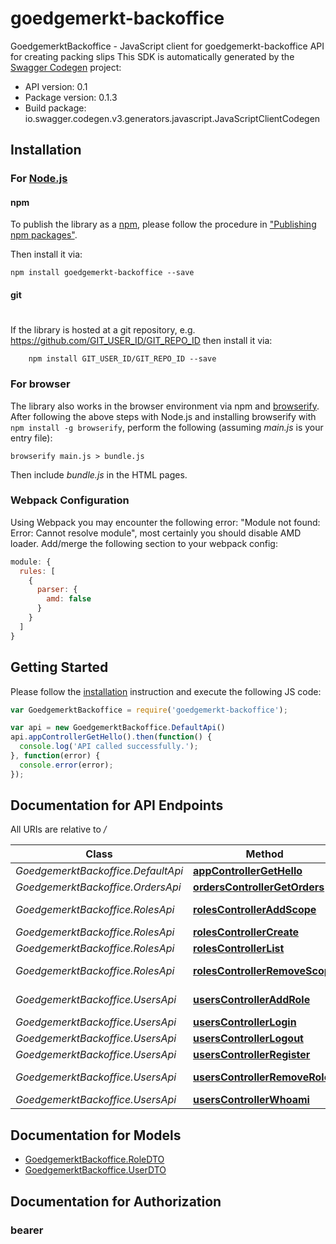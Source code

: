 # goedgemerkt-backoffice

GoedgemerktBackoffice - JavaScript client for goedgemerkt-backoffice
API for creating packing slips
This SDK is automatically generated by the [Swagger Codegen](https://github.com/swagger-api/swagger-codegen) project:

- API version: 0.1
- Package version: 0.1.3
- Build package: io.swagger.codegen.v3.generators.javascript.JavaScriptClientCodegen

## Installation

### For [Node.js](https://nodejs.org/)

#### npm

To publish the library as a [npm](https://www.npmjs.com/),
please follow the procedure in ["Publishing npm packages"](https://docs.npmjs.com/getting-started/publishing-npm-packages).

Then install it via:

```shell
npm install goedgemerkt-backoffice --save
```

#### git
#
If the library is hosted at a git repository, e.g.
https://github.com/GIT_USER_ID/GIT_REPO_ID
then install it via:

```shell
    npm install GIT_USER_ID/GIT_REPO_ID --save
```

### For browser

The library also works in the browser environment via npm and [browserify](http://browserify.org/). After following
the above steps with Node.js and installing browserify with `npm install -g browserify`,
perform the following (assuming *main.js* is your entry file):

```shell
browserify main.js > bundle.js
```

Then include *bundle.js* in the HTML pages.

### Webpack Configuration

Using Webpack you may encounter the following error: "Module not found: Error:
Cannot resolve module", most certainly you should disable AMD loader. Add/merge
the following section to your webpack config:

```javascript
module: {
  rules: [
    {
      parser: {
        amd: false
      }
    }
  ]
}
```

## Getting Started

Please follow the [installation](#installation) instruction and execute the following JS code:

```javascript
var GoedgemerktBackoffice = require('goedgemerkt-backoffice');

var api = new GoedgemerktBackoffice.DefaultApi()
api.appControllerGetHello().then(function() {
  console.log('API called successfully.');
}, function(error) {
  console.error(error);
});

```

## Documentation for API Endpoints

All URIs are relative to */*

Class | Method | HTTP request | Description
------------ | ------------- | ------------- | -------------
*GoedgemerktBackoffice.DefaultApi* | [**appControllerGetHello**](docs/DefaultApi.md#appControllerGetHello) | **GET** / | 
*GoedgemerktBackoffice.OrdersApi* | [**ordersControllerGetOrders**](docs/OrdersApi.md#ordersControllerGetOrders) | **GET** /orders | 
*GoedgemerktBackoffice.RolesApi* | [**rolesControllerAddScope**](docs/RolesApi.md#rolesControllerAddScope) | **PATCH** /roles/scopes/add | 
*GoedgemerktBackoffice.RolesApi* | [**rolesControllerCreate**](docs/RolesApi.md#rolesControllerCreate) | **POST** /roles | 
*GoedgemerktBackoffice.RolesApi* | [**rolesControllerList**](docs/RolesApi.md#rolesControllerList) | **GET** /roles | 
*GoedgemerktBackoffice.RolesApi* | [**rolesControllerRemoveScope**](docs/RolesApi.md#rolesControllerRemoveScope) | **PATCH** /roles/scopes/remove | 
*GoedgemerktBackoffice.UsersApi* | [**usersControllerAddRole**](docs/UsersApi.md#usersControllerAddRole) | **PATCH** /users/{id}/roles/{role} | 
*GoedgemerktBackoffice.UsersApi* | [**usersControllerLogin**](docs/UsersApi.md#usersControllerLogin) | **POST** /users/login | 
*GoedgemerktBackoffice.UsersApi* | [**usersControllerLogout**](docs/UsersApi.md#usersControllerLogout) | **GET** /users/logout | 
*GoedgemerktBackoffice.UsersApi* | [**usersControllerRegister**](docs/UsersApi.md#usersControllerRegister) | **POST** /users/register | 
*GoedgemerktBackoffice.UsersApi* | [**usersControllerRemoveRole**](docs/UsersApi.md#usersControllerRemoveRole) | **DELETE** /users/{id}/roles/{role} | 
*GoedgemerktBackoffice.UsersApi* | [**usersControllerWhoami**](docs/UsersApi.md#usersControllerWhoami) | **GET** /users/whoami | 

## Documentation for Models

 - [GoedgemerktBackoffice.RoleDTO](docs/RoleDTO.md)
 - [GoedgemerktBackoffice.UserDTO](docs/UserDTO.md)

## Documentation for Authorization


### bearer


